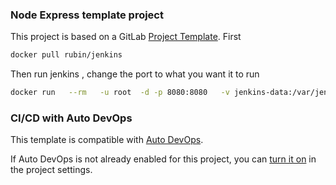 ### Node Express template project

This project is based on a GitLab [Project Template](https://docs.gitlab.com/ee/gitlab-basics/create-project.html).
First
```sh
docker pull rubin/jenkins
```
Then run jenkins , change the port to what you want it to run
```sh
docker run   --rm   -u root  -d -p 8080:8080   -v jenkins-data:/var/jenkins_home   -v /var/run/docker.sock:/var/run/docker.sock   -v "$HOME":/home   rubiin/jenkins
```

### CI/CD with Auto DevOps

This template is compatible with [Auto DevOps](https://docs.gitlab.com/ee/topics/autodevops/).

If Auto DevOps is not already enabled for this project, you can [turn it on](https://docs.gitlab.com/ee/topics/autodevops/#enabling-auto-devops) in the project settings.
